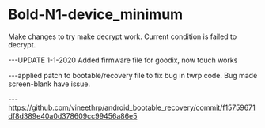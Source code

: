 # Bold-N1-device_minimum

Make changes to try make decrypt work. Current condition is failed to decrypt. 


---UPDATE 1-1-2020 Added firmware file for goodix, now touch works


---applied patch to bootable/recovery file to fix bug in twrp code. Bug made screen-blank have issue.


---https://github.com/vineethrp/android_bootable_recovery/commit/f15759671df8d389e40a0d378609cc99456a86e5

